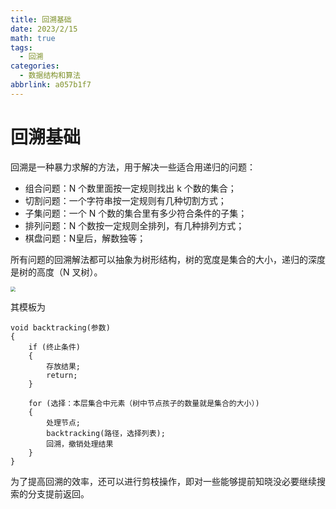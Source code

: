```yaml
---
title: 回溯基础
date: 2023/2/15
math: true
tags:
  - 回溯
categories:
  - 数据结构和算法
abbrlink: a057b1f7
---
```


# 回溯基础

回溯是一种暴力求解的方法，用于解决一些适合用递归的问题：

* 组合问题：N 个数里面按一定规则找出 k 个数的集合；
* 切割问题：一个字符串按一定规则有几种切割方式；
* 子集问题：一个 N 个数的集合里有多少符合条件的子集；
* 排列问题：N 个数按一定规则全排列，有几种排列方式；
* 棋盘问题：N皇后，解数独等；

所有问题的回溯解法都可以抽象为树形结构，树的宽度是集合的大小，递归的深度是树的高度（N 叉树）。

<img src="https://img.ashechol.top/picgo/20210130173631174.png" style="zoom:50%;" />

其模板为

```
void backtracking(参数) 
{
    if (终止条件) 
    {
        存放结果;
        return;
    }

    for (选择：本层集合中元素（树中节点孩子的数量就是集合的大小）) 
    {
        处理节点;
        backtracking(路径，选择列表);
        回溯，撤销处理结果
    }
}
```

为了提高回溯的效率，还可以进行剪枝操作，即对一些能够提前知晓没必要继续搜索的分支提前返回。